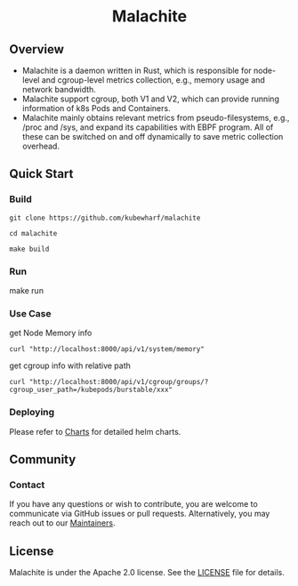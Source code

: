 <h1 align="center">
  <p align="center">Malachite</p>
</h1>

## Overview

- Malachite is a daemon written in Rust, which is responsible for node-level and cgroup-level metrics collection, e.g., memory usage and network bandwidth.
- Malachite support cgroup, both V1 and V2, which can provide running information of k8s Pods and Containers.
- Malachite mainly obtains relevant metrics from pseudo-filesystems, e.g., /proc and /sys, and expand its capabilities with EBPF program. All of these can be switched on and off dynamically to save metric collection overhead.

## Quick Start

### Build
`git clone https://github.com/kubewharf/malachite`

`cd malachite`

`make build`

### Run
make run

### Use Case 
get Node Memory info

`curl "http://localhost:8000/api/v1/system/memory"`

get cgroup info with relative path

`curl "http://localhost:8000/api/v1/cgroup/groups/?cgroup_user_path=/kubepods/burstable/xxx"`

### Deploying
Please refer to [Charts](https://github.com/kubewharf/charts/tree/main/charts/malachite) for detailed helm charts. 


## Community

### Contact

If you have any questions or wish to contribute, you are welcome to communicate via GitHub issues or pull requests.
Alternatively, you may reach out to our [Maintainers](./MAINTAINERS.md).

## License

Malachite is under the Apache 2.0 license. See the [LICENSE](LICENSE) file for details.
